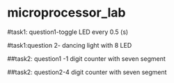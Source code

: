 # microprocessor_lab
#task1: question1-toggle LED every 0.5 (s)


#task1:question 2- dancing light with 8 LED



##task2: question1 -1 digit counter with seven segment


##task2: question2-4 digit counter with seven segment
